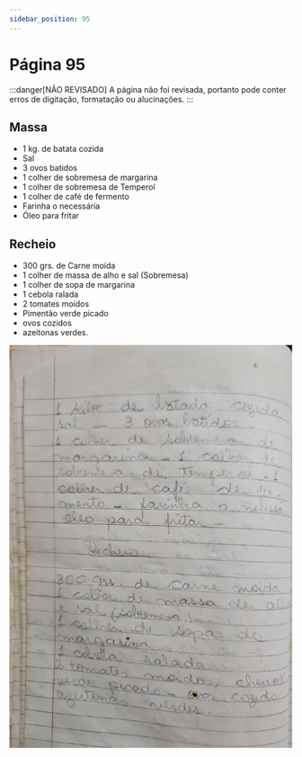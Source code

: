 ```yaml
---
sidebar_position: 95
---
```

# Página 95
:::danger[NÃO REVISADO]
A página não foi revisada, portanto pode conter erros de digitação, formatação ou alucinações.
:::
## Massa

- 1 kg. de batata cozida
- Sal
- 3 ovos batidos
- 1 colher de sobremesa de margarina
- 1 colher de sobremesa de Temperol
- 1 colher de café de fermento
- Farinha o necessária
- Óleo para fritar

## Recheio

- 300 grs. de Carne moída
- 1 colher de massa de alho e sal (Sobremesa)
- 1 colher de sopa de margarina
- 1 cebola ralada
- 2 tomates moídos
- Pimentão verde picado
- ovos cozidos
- azeitonas verdes.

![imagem base](./images/page_95.png)
